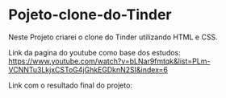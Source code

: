 # Pojeto-clone-do-Tinder

Neste Projeto criarei o clone do Tinder utilizando HTML e CSS.

Link da pagina do youtube como base dos estudos: https://www.youtube.com/watch?v=bLNar9fmtqk&list=PLm-VCNNTu3LkjxCSToG4jGhkEGDknN2SI&index=6

Link com o resultado final do projeto: 

